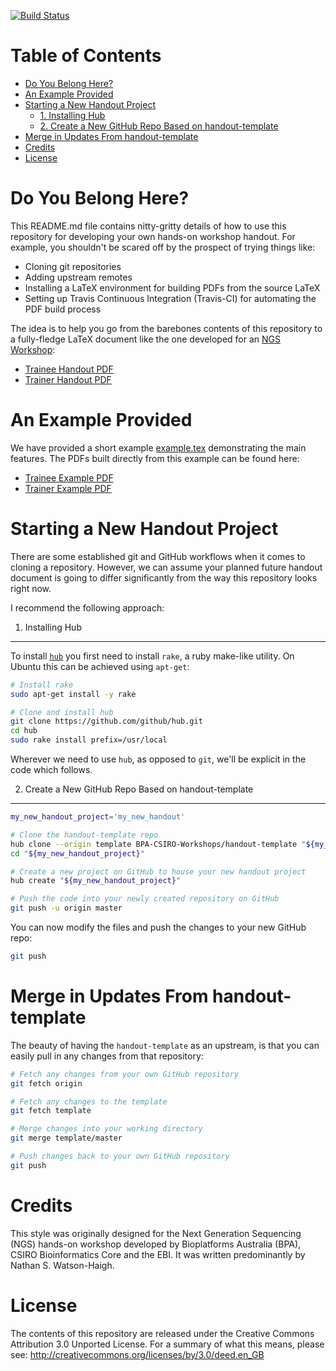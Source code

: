 [![Build Status](https://travis-ci.org/BPA-CSIRO-Workshops/handout-template.png?branch=master)](https://travis-ci.org/BPA-CSIRO-Workshops/handout-template)

Table of Contents
================
<!-- toc -->

* [Do You Belong Here?](#do-you-belong-here)
* [An Example Provided](#an-example-provided)
* [Starting a New Handout Project](#starting-a-new-handout-project)
  * [1. Installing Hub](#1-installing-hub)
  * [2. Create a New GitHub Repo Based on handout-template](#2-create-a-new-github-repo-based-on-handout-template)
* [Merge in Updates From handout-template](#merge-in-updates-from-handout-template)
* [Credits](#credits)
* [License](#license)

<!-- toc stop -->

Do You Belong Here?
===================
This README.md file contains nitty-gritty details of how to use this repository
for developing your own hands-on workshop handout. For example, you shouldn't
be scared off by the prospect of trying things like:

 * Cloning git repositories
 * Adding upstream remotes
 * Installing a LaTeX environment for building PDFs from the source LaTeX
 * Setting up Travis Continuous Integration (Travis-CI) for automating the PDF
   build process

The idea is to help you go from the barebones contents of this repository to a
fully-fledge LaTeX document like the one developed for an [NGS Workshop](https://github.com/BPA-CSIRO-Workshops/ngs-handout):

 * [Trainee Handout PDF](http://bpa-csiro-workshops.github.io/ngs-handout/pdfs-latest/trainee_handout.pdf)
 * [Trainer Handout PDF](http://bpa-csiro-workshops.github.io/ngs-handout/pdfs-latest/trainer_handout.pdf)

An Example Provided
===================
We have provided a short example [example.tex](example.tex) demonstrating the
main features. The PDFs built directly from this example can be found here:

 * [Trainee Example PDF](http://bpa-csiro-workshops.github.io/handout-template/pdfs-latest/trainee_example.pdf)
 * [Trainer Example PDF](http://bpa-csiro-workshops.github.io/handout-template/pdfs-latest/trainer_example.pdf)

Starting a New Handout Project
==============================
There are some established git and GitHub workflows when it comes to cloning a
repository. However, we can assume your planned future handout document
is going to differ significantly from the way this repository looks right now.

I recommend the following approach:

1. Installing Hub
-----------------
To install [`hub`](https://hub.github.com/) you first need to install `rake`, a ruby make-like utility. On Ubuntu this can be achieved using `apt-get`:

```bash
# Install rake
sudo apt-get install -y rake

# Clone and install hub
git clone https://github.com/github/hub.git
cd hub
sudo rake install prefix=/usr/local
```

Wherever we need to use `hub`, as opposed to `git`, we'll be explicit in the code which follows.

2. Create a New GitHub Repo Based on handout-template
-----------------------------------------------------

```bash
my_new_handout_project='my_new_handout'

# Clone the handout-template repo
hub clone --origin template BPA-CSIRO-Workshops/handout-template "${my_new_handout_project}"
cd "${my_new_handout_project}"

# Create a new project on GitHub to house your new handout project
hub create "${my_new_handout_project}"

# Push the code into your newly created repository on GitHub
git push -u origin master
```

You can now modify the files and push the changes to your new GitHub repo:

```bash
git push
```

Merge in Updates From handout-template
======================================

The beauty of having the `handout-template` as an upstream, is that you can
easily pull in any changes from that repository:

```bash
# Fetch any changes from your own GitHub repository
git fetch origin

# Fetch any changes to the template
git fetch template

# Merge changes into your working directory
git merge template/master

# Push changes back to your own GitHub repository
git push
```

Credits
=======
This style was originally designed for the Next Generation Sequencing (NGS)
hands-on workshop developed by Bioplatforms Australia (BPA), CSIRO
Bioinformatics Core and the EBI. It was written predominantly by Nathan S.
Watson-Haigh.

License
=======
The contents of this repository are released under the Creative Commons
Attribution 3.0 Unported License. For a summary of what this means,
please see:
http://creativecommons.org/licenses/by/3.0/deed.en_GB


